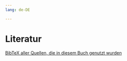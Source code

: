 ```yaml
---
lang: de-DE

---
```


# Literatur

[BibTeX aller Quellen, die in diesem Buch genutzt wurden](../bibliography.bib)
